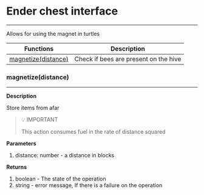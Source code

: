 # Ender chest interface
---

Allows for using the magnet in turtles

| Functions | Description |
| - | - |
| [magnetize(distance)](#hasbees) | Check if bees are present on the hive |

### magnetize(distance)
---

**Description**

Store items from afar

> 💡 IMPORTANT
>
> This action consumes fuel in the rate of distance squared

**Parameters**

1. distance: number - a distance in blocks

**Returns**

1. boolean - The state of the operation
2. string - error message, If there is a failure on the operation
